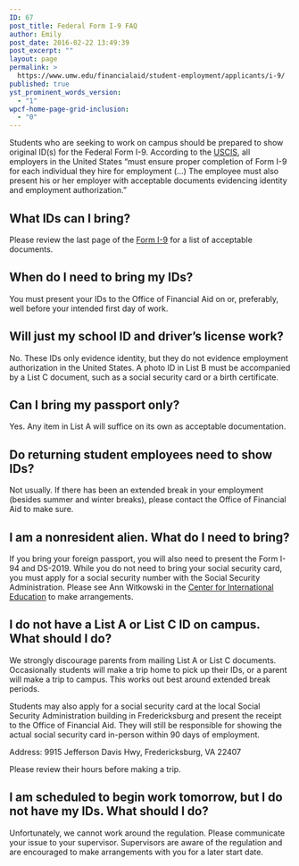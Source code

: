 ```yaml
---
ID: 67
post_title: Federal Form I-9 FAQ
author: Emily
post_date: 2016-02-22 13:49:39
post_excerpt: ""
layout: page
permalink: >
  https://www.umw.edu/financialaid/student-employment/applicants/i-9/
published: true
yst_prominent_words_version:
  - "1"
wpcf-home-page-grid-inclusion:
  - "0"
---
```

Students who are seeking to work on campus should be prepared to show original ID(s) for the Federal Form I-9. According to the <a href="http://www.uscis.gov/i-9">USCIS</a>, all employers in the United States “must ensure proper completion of Form I-9 for each individual they hire for employment (…) The employee must also present his or her employer with acceptable documents evidencing identity and employment authorization.”
<h2>What IDs can I bring?</h2>
Please review the last page of the <a href="https://www.uscis.gov/i-9">Form I-9</a> for a list of acceptable documents.
<h2>When do I need to bring my IDs?</h2>
You must present your IDs to the Office of Financial Aid on or, preferably, well before your intended first day of work.
<h2>Will just my school ID and driver’s license work?</h2>
No. These IDs only evidence identity, but they do not evidence employment authorization in the United States. A photo ID in List B must be accompanied by a List C document, such as a social security card or a birth certificate.
<h2>Can I bring my passport only?</h2>
Yes. Any item in List A will suffice on its own as acceptable documentation.
<h2>Do returning student employees need to show IDs?</h2>
Not usually. If there has been an extended break in your employment (besides summer and winter breaks), please contact the Office of Financial Aid to make sure.
<h2>I am a nonresident alien. What do I need to bring?</h2>
If you bring your foreign passport, you will also need to present the Form I-94 and DS-2019. While you do not need to bring your social security card, you must apply for a social security number with the Social Security Administration. Please see Ann Witkowski in the <a href="http://international.umw.edu/">Center for International Education</a> to make arrangements.
<h2>I do not have a List A or List C ID on campus. What should I do?</h2>
We strongly discourage parents from mailing List A or List C documents. Occasionally students will make a trip home to pick up their IDs, or a parent will make a trip to campus. This works out best around extended break periods.

Students may also apply for a social security card at the local Social Security Administration building in Fredericksburg and present the receipt to the Office of Financial Aid. They will still be responsible for showing the actual social security card in-person within 90 days of employment.

Address: 9915 Jefferson Davis Hwy, Fredericksburg, VA 22407

Please review their hours before making a trip.
<h2>I am scheduled to begin work tomorrow, but I do not have my IDs. What should I do?</h2>
Unfortunately, we cannot work around the regulation. Please communicate your issue to your supervisor. Supervisors are aware of the regulation and are encouraged to make arrangements with you for a later start date.